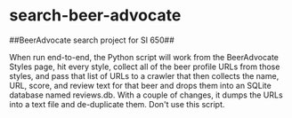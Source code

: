 search-beer-advocate
====================

##BeerAdvocate search project for SI 650##

When run end-to-end, the Python script will work from the BeerAdvocate Styles page, hit every style, collect all of the beer profile URLs from those styles, and pass that list of URLs to a crawler that then collects the name, URL, score, and review text for that beer and drops them into an SQLite database named reviews.db. With a couple of changes, it dumps the URLs into a text file and de-duplicate them. Don't use this script.

